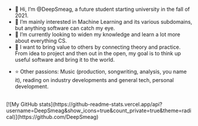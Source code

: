 - 👋 Hi, I’m @DeepSmeag, a future student starting university in the fall of 2021.
- 👀 I’m mainly interested in Machine Learning and its various subdomains, but anything software can catch my eye.
- 🌱 I’m currently looking to widen my knowledge and learn a lot more about everything CS.
- 💞️ I want to bring value to others by connecting theory and practice. From idea to project and then out in the open, my goal is to think up useful software and bring it to the world.
<!--- 📫---> 
- ⭐ Other passions: Music (production, songwriting, analysis, you name it), reading on industry developments and general tech, personal development.
<!---
DeepSmeag/DeepSmeag is a ✨ special ✨ repository because its `README.md` (this file) appears on your GitHub profile.
You can click the Preview link to take a look at your changes.
--->


</br>
[![My GitHub stats](https://github-readme-stats.vercel.app/api?username=DeepSmeag&show_icons=true&count_private=true&theme=radical)](https://github.com/DeepSmeag)
